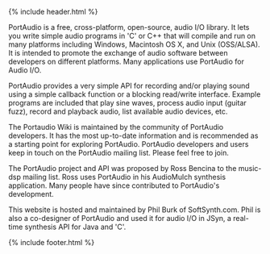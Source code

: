 {% include header.html %}

PortAudio is a free, cross-platform, open-source, audio I/O library.  It lets you write simple audio programs in 'C' or C++ that will compile and run on many platforms including Windows, Macintosh OS X, and Unix (OSS/ALSA). It is intended to promote the exchange of audio software between developers on different platforms. Many applications use PortAudio for Audio I/O.

PortAudio provides a very simple API for recording and/or playing sound using a simple callback function or a blocking read/write interface. Example programs are included that play sine waves, process audio input (guitar fuzz), record and playback audio, list available audio devices, etc.

The Portaudio Wiki is maintained by the community of PortAudio developers. It has the most up-to-date information and is recommended as a starting point for exploring PortAudio. PortAudio developers and users keep in touch on the PortAudio mailing list. Please feel free to join.

The PortAudio project and API was proposed by Ross Bencina to the music-dsp mailing list. Ross uses PortAudio in his AudioMulch synthesis application. Many people have since contributed to PortAudio's development.

This website is hosted and maintained by Phil Burk of SoftSynth.com. Phil is also a co-designer of PortAudio and used it for audio I/O in JSyn, a real-time synthesis API for Java and 'C'.

{% include footer.html %}
